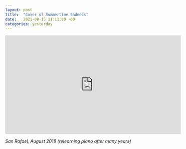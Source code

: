 ```yaml
---
layout: post
title:  "Cover of Summertime Sadness"
date:   2021-08-15 11:11:00 -00
categories: yesterday
---
```

<iframe width="560" height="315" src="https://www.youtube-nocookie.com/embed/LZTLksGRcL4" frameborder="0" allow="accelerometer; autoplay; encrypted-media; gyroscope; picture-in-picture" allowfullscreen></iframe>

*San Rafael, August 2018 (relearning piano after many years)*

